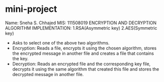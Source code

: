 # mini-project
Name: Sneha S. Chhajed
MIS: 111508019
ENCRYPTION AND DECRYPTION ALGORITHM IMPLEMENTATION:
1.RSA(Asymmetric key)
2.AES(Symmetric key)
* Asks to select one of the above two algorithms.
* Encryption: Reads a file, encrypts it using the chosen algorithm, stores the encrypted message in another file and creates a file that contains the key.
* Decryption: Reads an encrypted file and the corresponding key file, decrypts it using the same algorithm that created this file and stores the decrypted message in another file.
